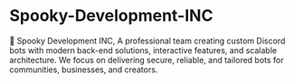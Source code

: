 # Spooky-Development-INC
👻 Spooky Development INC, A professional team creating custom Discord bots with modern back-end solutions, interactive features, and scalable architecture.   We focus on delivering secure, reliable, and tailored bots for communities, businesses, and creators.

